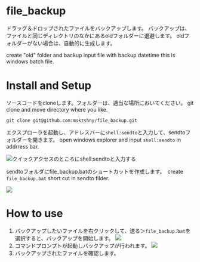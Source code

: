 # file_backup
ドラッグ＆ドロップされたファイルをバックアップします。
バックアップは、ファイルと同じディレクトリのなかにあるoldフォルダーに退避します。
oldフォルダーがない場合は、自動的に生成します。

create "old" folder and backup input file with backup datetime 
this is windows batch file.


# Install and Setup

ソースコードをcloneします。フォルダーは、適当な場所においてください。
git clone and move directory where you like.


`git clone git@github.com:mskzshny/file_backup.git`


エクスプローラを起動し、アドレスバーに`shell:sendto`と入力して、sendtoフォルダーを開きます。
open windows explorer and input `shell:sendto` in addrress bar.

![クイックアクセスのところにshell:sendtoと入力する](./explorer_address_bar.PNG "クイックアクセスのところにshell:sendtoと入力する")

sendtoフォルダにfile_backup.batのショートカットを作成します。　create `file_backup.bat` short cut in sendto filder.

![](./sendto.PNG "")

# How to use

1. バックアップしたいファイルを右クリックして、送る＞`file_backup.bat`を選択すると、バックアップを開始します。
    ![](./sendto_file_backup.PNG "")
1. コマンドプロンプトが起動しバックアップが行われます。
       ![](./cmd.PNG "")
2. バックアップされたファイルを確認します。

